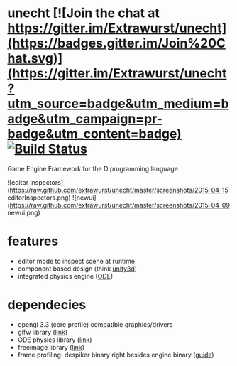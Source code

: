 unecht [![Join the chat at https://gitter.im/Extrawurst/unecht](https://badges.gitter.im/Join%20Chat.svg)](https://gitter.im/Extrawurst/unecht?utm_source=badge&utm_medium=badge&utm_campaign=pr-badge&utm_content=badge) [![Build Status](https://travis-ci.org/Extrawurst/unecht.svg)](https://travis-ci.org/Extrawurst/unecht)
===

Game Engine Framework for the D programming language

![editor inspectors](https://raw.github.com/extrawurst/unecht/master/screenshots/2015-04-15 editorInspectors.png)
![newui](https://raw.github.com/extrawurst/unecht/master/screenshots/2015-04-09 newui.png)

# features

* editor mode to inspect scene at runtime
* component based design (think [unity3d](http://unity3d.com/))
* integrated physics engine ([ODE](http://ode-wiki.org))

# dependecies

* opengl 3.3 (core profile) compatible graphics/drivers
* glfw library ([link](http://www.glfw.org/))
* ODE physics library ([link](http://ode-wiki.org/wiki/index.php?title=Manual:_Install_and_Use))
* freeimage library ([link](http://freeimage.sourceforge.net/))
* frame profiling: despiker binary right besides engine binary ([guide](despiker_guide.md))
